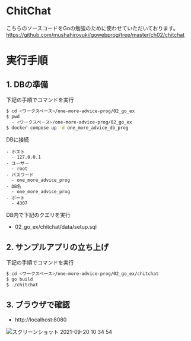 
# ChitChat
こちらのソースコードをGoの勉強のために使わせていただいております。
https://github.com/mushahiroyuki/gowebprog/tree/master/ch02/chitchat

# 実行手順
## 1. DBの準備
下記の手順でコマンドを実行
```sh
$ cd <ワークスペース>/one-more-advice-prog/02_go_ex
$ pwd
  - <ワークスペース>/one-more-advice-prog/02_go_ex
$ docker-compose up -d one_more_advice_db_prog
```

DBに接続
```
- ホスト
  - 127.0.0.1
- ユーザー
  - root
- パスワード
  - one_more_advice_prog
- DB名
  - one_more_advice_prog
- ポート
  - 4307
```

DB内で下記のクエリを実行
  - 02_go_ex/chitchat/data/setup.sql

## 2. サンプルアプリの立ち上げ
下記の手順でコマンドを実行
```sh
$ cd <ワークスペース>/one-more-advice-prog/02_go_ex/chitchat
$ go build
$ ./chitchat
```

## 3. ブラウザで確認
  - http://localhost:8080


![スクリーンショット 2021-09-20 10 34 54](https://user-images.githubusercontent.com/38268537/133950389-936add6c-7de8-45ed-a714-373cd572ba75.png)
